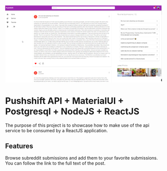 ![alt text](https://raw.githubusercontent.com/genmancoder/pushshift-subreddit/master/cover.png)

# Pushshift API + MaterialUI + Postgresql + NodeJS + ReactJS

The purpose of this project is to showcase how to make use of the api service to be consumed by a ReactJS application.

## Features

Browse subreddit submissions and add them to your favorite submissions. You can follow the link to the full text of the post.


